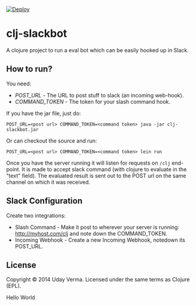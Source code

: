 [![Deploy](https://www.herokucdn.com/deploy/button.png)](https://heroku.com/deploy)

# clj-slackbot

A clojure project to run a eval bot which can be easily hooked up in Slack.

## How to run?

You need:
 - *POST_URL* - The URL to post stuff to slack (an incoming web-hook).
 - *COMMAND_TOKEN* - The token for your slash command hook.

If you have the jar file, just do:

    POST_URL=<post url> COMMAND_TOKEN=<command token> java -jar clj-slackbot.jar

Or can checkout the source and run:

    POST_URL=<post url> COMMAND_TOKEN=<command token> lein run


Once you have the server running it will listen for requests on `/clj` end-point.  It is made to accept slack command (with clojure to evaluate in the "text" field).  The evaluated result is sent out to the POST url on the same channel on which it was received.

## Slack Configuration
Create two integrations:

 - Slash Command - Make it post to wherever your server is running: http://myhost.com/clj and note down the COMMAND_TOKEN.
 - Incoming Webhook - Create a new Incoming Webhook, notedown its POST_URL.

## License

Copyright © 2014 Uday Verma.  Licensed under the same terms as Clojure (EPL).

Hello World
